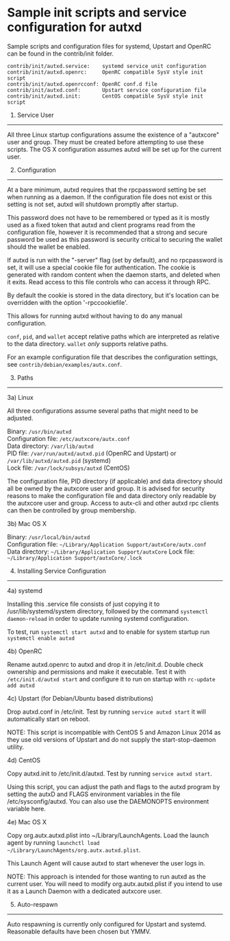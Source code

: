Sample init scripts and service configuration for autxd
==========================================================

Sample scripts and configuration files for systemd, Upstart and OpenRC
can be found in the contrib/init folder.

    contrib/init/autxd.service:    systemd service unit configuration
    contrib/init/autxd.openrc:     OpenRC compatible SysV style init script
    contrib/init/autxd.openrcconf: OpenRC conf.d file
    contrib/init/autxd.conf:       Upstart service configuration file
    contrib/init/autxd.init:       CentOS compatible SysV style init script

1. Service User
---------------------------------

All three Linux startup configurations assume the existence of a "autxcore" user
and group.  They must be created before attempting to use these scripts.
The OS X configuration assumes autxd will be set up for the current user.

2. Configuration
---------------------------------

At a bare minimum, autxd requires that the rpcpassword setting be set
when running as a daemon.  If the configuration file does not exist or this
setting is not set, autxd will shutdown promptly after startup.

This password does not have to be remembered or typed as it is mostly used
as a fixed token that autxd and client programs read from the configuration
file, however it is recommended that a strong and secure password be used
as this password is security critical to securing the wallet should the
wallet be enabled.

If autxd is run with the "-server" flag (set by default), and no rpcpassword is set,
it will use a special cookie file for authentication. The cookie is generated with random
content when the daemon starts, and deleted when it exits. Read access to this file
controls who can access it through RPC.

By default the cookie is stored in the data directory, but it's location can be overridden
with the option '-rpccookiefile'.

This allows for running autxd without having to do any manual configuration.

`conf`, `pid`, and `wallet` accept relative paths which are interpreted as
relative to the data directory. `wallet` *only* supports relative paths.

For an example configuration file that describes the configuration settings,
see `contrib/debian/examples/autx.conf`.

3. Paths
---------------------------------

3a) Linux

All three configurations assume several paths that might need to be adjusted.

Binary:              `/usr/bin/autxd`  
Configuration file:  `/etc/autxcore/autx.conf`  
Data directory:      `/var/lib/autxd`  
PID file:            `/var/run/autxd/autxd.pid` (OpenRC and Upstart) or `/var/lib/autxd/autxd.pid` (systemd)  
Lock file:           `/var/lock/subsys/autxd` (CentOS)  

The configuration file, PID directory (if applicable) and data directory
should all be owned by the autxcore user and group.  It is advised for security
reasons to make the configuration file and data directory only readable by the
autxcore user and group.  Access to autx-cli and other autxd rpc clients
can then be controlled by group membership.

3b) Mac OS X

Binary:              `/usr/local/bin/autxd`  
Configuration file:  `~/Library/Application Support/autxCore/autx.conf`  
Data directory:      `~/Library/Application Support/autxCore`
Lock file:           `~/Library/Application Support/autxCore/.lock`

4. Installing Service Configuration
-----------------------------------

4a) systemd

Installing this .service file consists of just copying it to
/usr/lib/systemd/system directory, followed by the command
`systemctl daemon-reload` in order to update running systemd configuration.

To test, run `systemctl start autxd` and to enable for system startup run
`systemctl enable autxd`

4b) OpenRC

Rename autxd.openrc to autxd and drop it in /etc/init.d.  Double
check ownership and permissions and make it executable.  Test it with
`/etc/init.d/autxd start` and configure it to run on startup with
`rc-update add autxd`

4c) Upstart (for Debian/Ubuntu based distributions)

Drop autxd.conf in /etc/init.  Test by running `service autxd start`
it will automatically start on reboot.

NOTE: This script is incompatible with CentOS 5 and Amazon Linux 2014 as they
use old versions of Upstart and do not supply the start-stop-daemon utility.

4d) CentOS

Copy autxd.init to /etc/init.d/autxd. Test by running `service autxd start`.

Using this script, you can adjust the path and flags to the autxd program by
setting the autxD and FLAGS environment variables in the file
/etc/sysconfig/autxd. You can also use the DAEMONOPTS environment variable here.

4e) Mac OS X

Copy org.autx.autxd.plist into ~/Library/LaunchAgents. Load the launch agent by
running `launchctl load ~/Library/LaunchAgents/org.autx.autxd.plist`.

This Launch Agent will cause autxd to start whenever the user logs in.

NOTE: This approach is intended for those wanting to run autxd as the current user.
You will need to modify org.autx.autxd.plist if you intend to use it as a
Launch Daemon with a dedicated autxcore user.

5. Auto-respawn
-----------------------------------

Auto respawning is currently only configured for Upstart and systemd.
Reasonable defaults have been chosen but YMMV.
